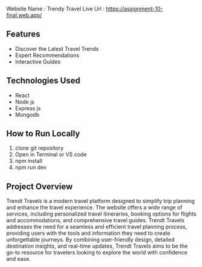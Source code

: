 
Website Name : Trendy Travel
Live Url : https://assignment-10-final.web.app/

## Features
-  Discover the Latest Travel Trends
- Expert Recommendations
- Interactive Guides

## Technologies Used
- React
- Node js
- Express js
- Mongodb

## How to Run Locally
1. clone git repository
2. Open in Terminal or VS code
3. npm install
4. npm run dev


## Project Overview

Trendt Travels is a modern travel platform designed to simplify trip planning and enhance the travel experience. The website offers a wide range of services, including personalized travel itineraries, booking options for flights and accommodations, and comprehensive travel guides. Trendt Travels addresses the need for a seamless and efficient travel planning process, providing users with the tools and information they need to create unforgettable journeys. By combining user-friendly design, detailed destination insights, and real-time updates, Trendt Travels aims to be the go-to resource for travelers looking to explore the world with confidence and ease.
